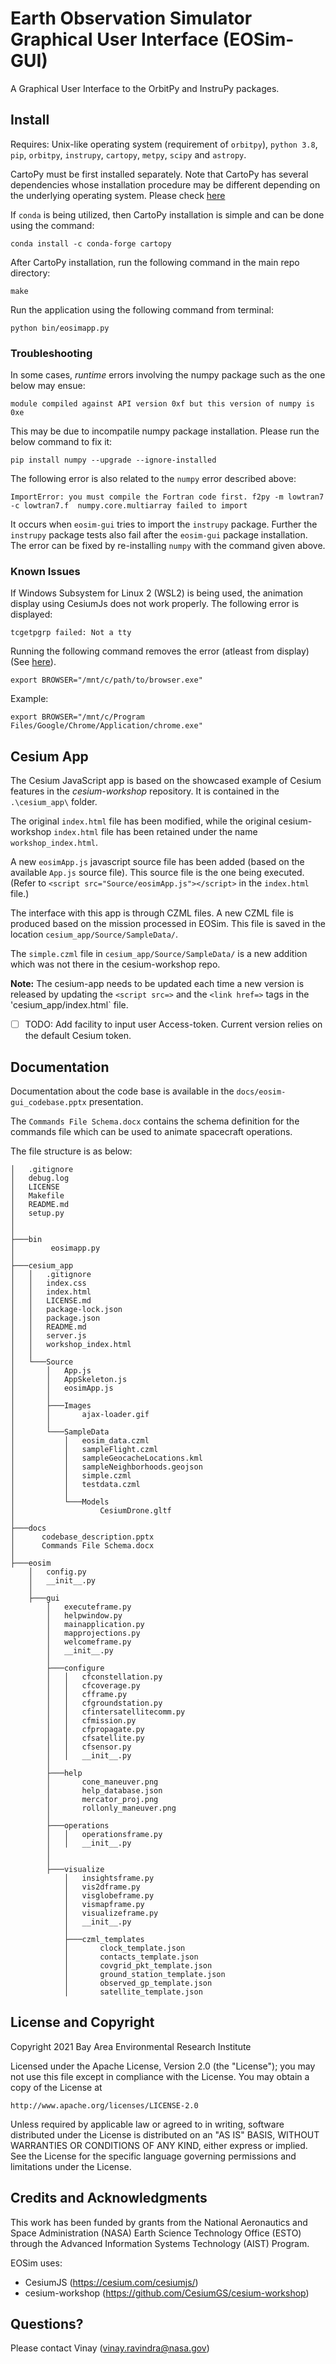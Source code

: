 # Earth Observation Simulator Graphical User Interface (EOSim-GUI)

A Graphical User Interface to the OrbitPy and InstruPy packages.

## Install

Requires: Unix-like operating system (requirement of `orbitpy`), `python 3.8`, `pip`, `orbitpy`, `instrupy`, `cartopy`, `metpy`, `scipy` and `astropy`.

CartoPy must be first installed separately. Note that CartoPy has several dependencies whose installation procedure may be different depending on the underlying operating system. Please check [here](https://scitools.org.uk/cartopy/docs/latest/installing.html)

If `conda` is being utilized, then CartoPy installation is simple and can be done using the command:
```
conda install -c conda-forge cartopy
```

After CartoPy installation, run the following command in the main repo directory:
```
make
```

Run the application using the following command from terminal:
```
python bin/eosimapp.py
```

### Troubleshooting
In some cases, *runtime* errors involving the numpy package such as the one below may ensue:
```
module compiled against API version 0xf but this version of numpy is 0xe
```

This may be due to incompatile numpy package installation.
Please run the below command to fix it:
```
pip install numpy --upgrade --ignore-installed
```

The following error is also related to the `numpy` error described above:
```
ImportError: you must compile the Fortran code first. f2py -m lowtran7 -c lowtran7.f  numpy.core.multiarray failed to import
```
It occurs when `eosim-gui` tries to import the `instrupy` package. 
Further the `instrupy` package tests also fail after the `eosim-gui` package installation.
The error can be fixed by re-installing `numpy` with the command given above.

### Known Issues
If Windows Subsystem for Linux 2 (WSL2) is being used, the animation display using CesiumJs does not work properly. The following error is displayed:
```
tcgetpgrp failed: Not a tty
```

Running the following command removes the error (atleast from display) (See [here](https://pythonshowcase.com/question/using-plotly-in-wsl-changes-the-font-console-window-changes-to-raster-and-wont-work-at-all-in-vscode)).
```
export BROWSER="/mnt/c/path/to/browser.exe"
```

Example:
```
export BROWSER="/mnt/c/Program Files/Google/Chrome/Application/chrome.exe"
```

## Cesium App 
The Cesium JavaScript app is based on the showcased example of Cesium features in the *cesium-workshop* repository. It is contained in the `.\cesium_app\` folder. 

The original `index.html` file has been modified, while the original cesium-workshop `index.html` file has been retained under the name 
`workshop_index.html`.

A new `eosimApp.js` javascript source file has been added (based on the available `App.js` source file). This source file is the one being executed. (Refer to `<script src="Source/eosimApp.js"></script>` in the `index.html` file.)

The interface with this app is through CZML files. A new CZML file is produced based on the mission processed in EOSim. This file is saved in the
location `cesium_app/Source/SampleData/`. 

The `simple.czml` file in `cesium_app/Source/SampleData/` is a new addition which was not there in the cesium-workshop repo. 

**Note:** The cesium-app needs to be updated each time a new version is released by updating the `<script src=>` and the `<link href=>` 
tags in the 'cesium_app/index.html` file. 

- [ ] TODO: Add facility to input user Access-token. Current version relies on the default Cesium token.

## Documentation 

Documentation about the code base is available in the `docs/eosim-gui_codebase.pptx` presentation.

The `Commands File Schema.docx` contains the schema definition for the commands file which can be used to animate spacecraft operations.

The file structure is as below:

```
│   .gitignore
│   debug.log
│   LICENSE
│   Makefile
│   README.md
│   setup.py
│
│
├───bin
│        eosimapp.py
│
├───cesium_app
│   │   .gitignore
│   │   index.css
│   │   index.html
│   │   LICENSE.md
│   │   package-lock.json
│   │   package.json
│   │   README.md
│   │   server.js
│   │   workshop_index.html
│   │
│   └───Source
│       │   App.js
│       │   AppSkeleton.js
│       │   eosimApp.js
│       │
│       ├───Images
│       │       ajax-loader.gif
│       │
│       └───SampleData
│           │   eosim_data.czml
│           │   sampleFlight.czml
│           │   sampleGeocacheLocations.kml
│           │   sampleNeighborhoods.geojson
│           │   simple.czml
│           │   testdata.czml
│           │
│           └───Models
│                   CesiumDrone.gltf
│
├───docs
│      codebase_description.pptx
│	   Commands File Schema.docx
│
├───eosim
    │   config.py
    │   __init__.py
    │
    ├───gui
	    │   executeframe.py
	    │   helpwindow.py
	    │   mainapplication.py
	    │   mapprojections.py
	    │   welcomeframe.py
	    │   __init__.py
	    │
	    ├───configure
	    │   │   cfconstellation.py
	    │   │   cfcoverage.py
	    │   │   cfframe.py
	    │   │   cfgroundstation.py
	    │   │   cfintersatellitecomm.py
	    │   │   cfmission.py
	    │   │   cfpropagate.py
	    │   │   cfsatellite.py
	    │   │   cfsensor.py
	    │   │   __init__.py
	    │
	    ├───help
	    │       cone_maneuver.png
	    │       help_database.json
	    │       mercator_proj.png
	    │       rollonly_maneuver.png
	    │
	    ├───operations
	    │   │   operationsframe.py
	    │   │   __init__.py
	    │   
	    │
	    ├───visualize
	        │   insightsframe.py
	        │   vis2dframe.py
	        │   visglobeframe.py
	        │   vismapframe.py
	        │   visualizeframe.py
	        │   __init__.py
	        │
	        ├───czml_templates
	        │       clock_template.json
	        │       contacts_template.json
	        │       covgrid_pkt_template.json
	        │       ground_station_template.json
	        │ 		observed_gp_template.json
	        │       satellite_template.json
```

## License and Copyright

Copyright 2021 Bay Area Environmental Research Institute

Licensed under the Apache License, Version 2.0 (the "License");
you may not use this file except in compliance with the License.
You may obtain a copy of the License at

    http://www.apache.org/licenses/LICENSE-2.0

Unless required by applicable law or agreed to in writing, software
distributed under the License is distributed on an "AS IS" BASIS,
WITHOUT WARRANTIES OR CONDITIONS OF ANY KIND, either express or implied.
See the License for the specific language governing permissions and
limitations under the License.

## Credits and Acknowledgments

This work has been funded by grants from the National Aeronautics and Space Administration (NASA) Earth Science Technology Office (ESTO) through the Advanced Information Systems Technology (AIST) Program.

EOSim uses:

- CesiumJS (https://cesium.com/cesiumjs/)
- cesium-workshop (https://github.com/CesiumGS/cesium-workshop)

## Questions?

Please contact Vinay (vinay.ravindra@nasa.gov)

